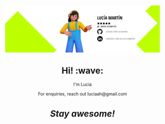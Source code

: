 ![Social banner](/images/My_character.png)
<h1 align='center'> Hi! :wave:</h1>
<p align='center'>
I'm Lucía 
</p>
<p align='center'><a>For enquiries, reach out luciaah@gmail.com </a> </p>

<h1 align='center'><i>Stay awesome!</i></h1>

